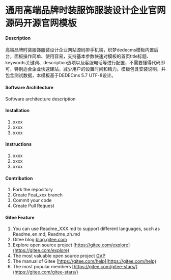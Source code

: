 # 通用高端品牌时装服饰服装设计企业官网源码开源官网模板

#### Description
高端品牌时装服饰服装设计企业网站源码带手机端，织梦dedecms模板内置后台，面板操作简单、使用容易，支持基本参数快速对模板的首页title标题、keywords关键词、description选项以及客服电话等进行配置，不需要懂得代码即可，特别适合企业快速建站，减少用户的设置时间和精力。模板包含安装说明，并包含测试数据，本模板基于DEDECms 5.7 UTF-8设计。

#### Software Architecture
Software architecture description

#### Installation

1.  xxxx
2.  xxxx
3.  xxxx

#### Instructions

1.  xxxx
2.  xxxx
3.  xxxx

#### Contribution

1.  Fork the repository
2.  Create Feat_xxx branch
3.  Commit your code
4.  Create Pull Request


#### Gitee Feature

1.  You can use Readme\_XXX.md to support different languages, such as Readme\_en.md, Readme\_zh.md
2.  Gitee blog [blog.gitee.com](https://blog.gitee.com)
3.  Explore open source project [https://gitee.com/explore](https://gitee.com/explore)
4.  The most valuable open source project [GVP](https://gitee.com/gvp)
5.  The manual of Gitee [https://gitee.com/help](https://gitee.com/help)
6.  The most popular members  [https://gitee.com/gitee-stars/](https://gitee.com/gitee-stars/)
